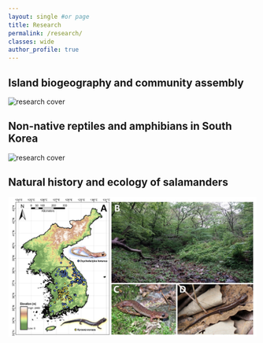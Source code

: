 ```yaml
---
layout: single #or page
title: Research
permalink: /research/
classes: wide
author_profile: true
---
```


## Island biogeography and community assembly
![research cover](/assets/images/islands_snakes_vis.png)

## Non-native reptiles and amphibians in South Korea
![research cover](https://github.com/yucheols/Lycodon_ENM_ver2/assets/85914125/06b06949-4ca1-4504-a7c8-0a56e2cf880f)

## Natural history and ecology of salamanders
![research cover 4](/assets/images/Fig%201.jpg)